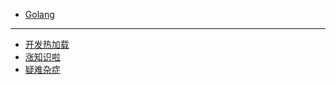 * [Golang](/go/tool.md)
----
* [开发热加载](/go/reload.md)
* [涨知识啦](/go/knowledge.md)
* [疑难杂症](/go/problem.md)
